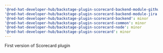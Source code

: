 ```yaml
---
'@red-hat-developer-hub/backstage-plugin-scorecard-backend-module-github': minor
'@red-hat-developer-hub/backstage-plugin-scorecard-backend-module-jira': minor
'@red-hat-developer-hub/backstage-plugin-scorecard-backend': minor
'@red-hat-developer-hub/backstage-plugin-scorecard-common': minor
'@red-hat-developer-hub/backstage-plugin-scorecard-node': minor
'@red-hat-developer-hub/backstage-plugin-scorecard': minor
---
```


First version of Scorecard plugin
